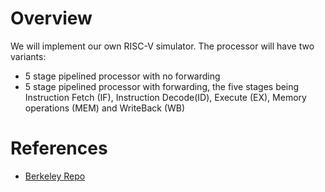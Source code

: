 # Overview
We will implement our own RISC-V simulator. The processor will have two variants:
- 5 stage pipelined processor with no forwarding
- 5 stage pipelined processor with forwarding, 
the five stages being Instruction Fetch (IF), Instruction Decode(ID), Execute (EX), Memory operations (MEM) and WriteBack (WB)

# References
- [Berkeley Repo](https://github.com/ucb-bar/riscv-sodor/tree/master/src/main/scala/sodor/rv32_5stage)

